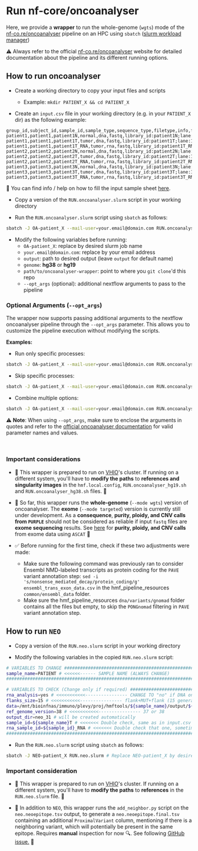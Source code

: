 # Run nf-core/oncoanalyser

Here, we provide a **wrapper** to run the whole-genome (`wgts`) mode of the [nf-co.re/oncoanalyser](https://nf-co.re/oncoanalyser) pipeline on an HPC using `sbatch` ([slurm workload manager](https://slurm.schedmd.com/documentation.html))

⚠️ Always refer to the official [nf-co.re/oncoanalyser](https://nf-co.re/oncoanalyser) website for detailed documentation about the pipeline and its different running options. 

## How to run oncoanalyser
- Create a working directory to copy your input files and scripts
    - Example: `mkdir PATIENT_X && cd PATIENT_X`

- Create an `input.csv` file in your working directory (e.g. in your `PATIENT_X` dir) as the following example:
```
group_id,subject_id,sample_id,sample_type,sequence_type,filetype,info,filepath
patient1,patient1,patient1N,normal,dna,fastq,library_id:patient1N;lane:1,/mnt/petasan_immuno/raw_data/itag/VHIO/patient1/Fastq/patient1_Normal_1.fastq.gz;/mnt/petasan_immuno/raw_data/itag/VHIO/patient1/Fastq/patient1_Normal_2.fastq.gz
patient1,patient1,patient1T,tumor,dna,fastq,library_id:patient1T;lane:1,/mnt/petasan_immuno/raw_data/itag/VHIO/patient1/Fastq/patient1_Tumor_DNA_1.fastq.gz;/mnt/petasan_immuno/raw_data/itag/VHIO/patient1/Fastq/patient1_Tumor_DNA_2.fastq.gz
patient1,patient1,patient1T_RNA,tumor,rna,fastq,library_id:patient1T_RNA;lane:1,/mnt/petasan_immuno/raw_data/itag/VHIO/patient1/Fastq/patient1_Tumor_RNA_1.fastq.gz;/mnt/petasan_immuno/raw_data/itag/VHIO/patient1/Fastq/patient1_Tumor_RNA_2.fastq.gz
patient2,patient2,patient2N,normal,dna,fastq,library_id:patient2N;lane:1,/mnt/petasan_immuno/raw_data/itag/VHIO/patient2/Fastq/patient2_Normal_1.fastq.gz;/mnt/petasan_immuno/raw_data/itag/VHIO/patient2/Fastq/patient2_Normal_2.fastq.gz
patient2,patient2,patient2T,tumor,dna,fastq,library_id:patient2T;lane:1,/mnt/petasan_immuno/raw_data/itag/VHIO/patient2/Fastq/patient2_Tumor_DNA_1.fastq.gz;/mnt/petasan_immuno/raw_data/itag/VHIO/patient2/Fastq/patient2_Tumor_DNA_2.fastq.gz
patient2,patient2,patient2T_RNA,tumor,rna,fastq,library_id:patient2T_RNA;lane:1,/mnt/petasan_immuno/raw_data/itag/VHIO/patient2/Fastq/patient2_Tumor_RNA_1.fastq.gz;/mnt/petasan_immuno/raw_data/itag/VHIO/patient2/Fastq/patient2_Tumor_RNA_2.fastq.gz
patient3,patient3,patient3N,normal,dna,fastq,library_id:patient3N;lane:1,/mnt/petasan_immuno/raw_data/itag/VHIO/patient3/Fastq/patient3_Normal_1.fastq.gz;/mnt/petasan_immuno/raw_data/itag/VHIO/patient3/Fastq/patient3_Normal_2.fastq.gz
patient3,patient3,patient3T,tumor,dna,fastq,library_id:patient3T;lane:1,/mnt/petasan_immuno/raw_data/itag/VHIO/patient3/Fastq/patient3_Tumor_DNA_1.fastq.gz;/mnt/petasan_immuno/raw_data/itag/VHIO/patient3/Fastq/patient3_Tumor_DNA_2.fastq.gz
patient3,patient3,patient3T_RNA,tumor,rna,fastq,library_id:patient3T_RNA;lane:1,/mnt/petasan_immuno/raw_data/itag/VHIO/patient3/Fastq/patient3_Tumor_RNA_1.fastq.gz;/mnt/petasan_immuno/raw_data/itag/VHIO/patient3/Fastq/patient3_Tumor_RNA_2.fastq.gz
```
🔗 You can find info / help on how to fill the input sample sheet [here](https://nf-co.re/oncoanalyser/2.2.0/docs/usage/#samplesheet).

- Copy a version of the `RUN.oncoanalyser.slurm` script in your working directory

- Run the `RUN.oncoanalyser.slurm` script using `sbatch` as follows:
```bash
sbatch -J OA-patient_X --mail-user=your.email@domain.com RUN.oncoanalyser.slurm input.csv output genome	path/to/oncoanalyser-wrapper [--opt_args="--extra options"]
```

- Modify the following variables before running:
    - `OA-patient_X`: replace by desired slurm job name
    - `your.email@domain.com`: replace by your email address
    - `output`: path to desired output (leave `output` for default name)
    - `genome`: **hg38** or **hg19**
    - `path/to/oncoanalyser-wrapper`: point to where you `git clone`'d this repo
    - `--opt_args` (optional): additional nextflow arguments to pass to the pipeline

### Optional Arguments (`--opt_args`)

The wrapper now supports passing additional arguments to the nextflow oncoanalyser pipeline through the `--opt_args` parameter. This allows you to customize the pipeline execution without modifying the scripts.

**Examples:**
- Run only specific processes:
```bash
sbatch -J OA-patient_X --mail-user=your.email@domain.com RUN.oncoanalyser.slurm input.csv output hg38 /path/to/oncoanalyser-wrapper --opt_args="--processes_manual --processes_include alignment,redux,cobalt,amber,sage"
```

- Skip specific processes:
```bash
sbatch -J OA-patient_X --mail-user=your.email@domain.com RUN.oncoanalyser.slurm input.csv output hg38 /path/to/oncoanalyser-wrapper --opt_args="--processes_manual --processes_exclude linx,cuppa"
```

- Combine multiple options:
```bash
sbatch -J OA-patient_X --mail-user=your.email@domain.com RUN.oncoanalyser.slurm input.csv output hg38 /path/to/oncoanalyser-wrapper --opt_args="--processes_manual --processes_include alignment,redux,cobalt,amber,sage --max_cpus 16"
```

⚠️ **Note**: When using `--opt_args`, make sure to enclose the arguments in quotes and refer to the [official oncoanalyser documentation](https://nf-co.re/oncoanalyser) for valid parameter names and values.

<br>

### Important considerations
- 🚨 This wrapper is prepared to run on [VHIO](https://www.vhio.net)'s cluster. If running on a different system, you'll have to **modify the paths** to **references and singularity images** in the `hmf.local.config`, `RUN.oncoanalyser_hg19.sh` and `RUN.oncoanalyser_hg38.sh` files. 🚨

- 🧬 So far, this wrapper runs the **whole-genome** (`--mode wgts`) version of oncoanalyser. The **exome** (`--mode targeted`) version is currently still under development. As a **consequence**, **purity, ploidy, and CNV calls from `PURPLE`** should not be considered as reliable if input `fastq` files are **exome sequencing** results. See [here](https://github.com/p-levy/cfDNA-neo/tree/main/cna) for **purity, ploidy, and CNV calls** from exome data using `ASCAT` 🧬

- ✅ Before running for the first time, check if these two adjustments were made:
    - Make sure the following command was previously ran to consider Ensembl NMD-labeled transcripts as protein coding for the `PAVE` variant annotation step: `sed -i 's/nonsense_mediated_decay/protein_coding/g' ensembl_trans_exon_data.csv` in the hmf_pipeline_resources `common/ensembl_data` folder.
    - Make sure the hmf_pipeline_resources `dna/variants/gnomad` folder contains all the files but empty, to skip the `PONGnomad` filtering in `PAVE` variant annotation step.
    

## How to run `NEO`

- Copy a version of the `RUN.neo.slurm` script in your working directory

- Modify the following variables in the copied `RUN.neo.slurm` script: 

```bash
# VARIABLES TO CHANGE #############################################################
sample_name=PATIENT # <<<<<<------ SAMPLE NAME (ALWAYS CHANGE)                    #
###################################################################################
```
```bash
# VARIABLES TO CHECK (Change only if required) #####################################################################################################
rna_analysis=yes # <<<<<<<<<<<---------------- CHANGE TO "no" if DNA only analysis
flanks_size=15 # <<<<<<<<<<<---------------- flank+MUT+flank (15 generates 31mers, 12 generates 25mers...)
data=/mnt/bioinfnas/immuno/plevy/proj/hmftools/${sample_name}/output/${sample_name} # <<<<<<<<<<<---------------- PATH OF ONCOANALYSER OUTPUTS
ref_genome_version=38 # <<<<<<<<<<<---------------- 37 or 38
output_dir=neo_31 # will be created automatically
sample_id=${sample_name}T # <<<<<<< Double check, same as in input.csv
rna_sample_id=${sample_id}_RNA # <<<<<<< Double check that one, sometimes {sample_id}RNA (without "_")
####################################################################################################################################################
```

- Run the `RUN.neo.slurm` script using `sbatch` as follows:
```bash
sbatch -J NEO-patient_X RUN.neo.slurm # Replace NEO-patient_X by desired slurm job name
```

### Important consideration
- 🚨 This wrapper is prepared to run on [VHIO](https://www.vhio.net)'s cluster. If running on a different system, you'll have to **modify the paths** to **references** in the `RUN.neo.slurm` file. 🚨

- 🧬 In addition to `NEO`, this wrapper runs the `add_neighbor.py` script on the `neo.neoepitope.tsv` output, to generate a `neo.neoepitope.final.tsv` containing an additional `ProximalVariant` column, mentioning if there is a neighboring variant, which will potentially be present in the same epitope. Requires **manual** inspection for now 🔍. See following [GitHub issue.](https://github.com/hartwigmedical/hmftools/issues/709) 🧬 